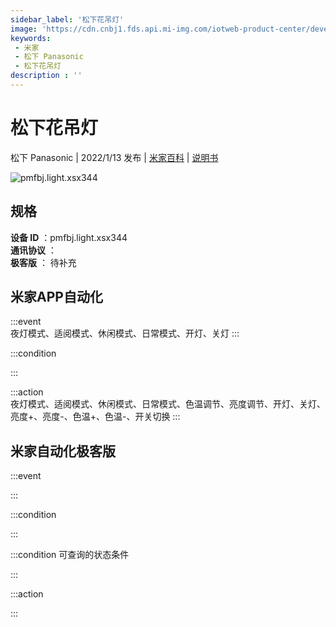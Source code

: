 ```yaml
---
sidebar_label: '松下花吊灯'
image: 'https://cdn.cnbj1.fds.api.mi-img.com/iotweb-product-center/developer_1685081061492nJAi2KYY.png?GalaxyAccessKeyId=AKVGLQWBOVIRQ3XLEW&Expires=9223372036854775807&Signature=rVDtreRG8hvp4T/jNO0/BWmqGec='
keywords: 
 - 米家
 - 松下 Panasonic
 - 松下花吊灯
description : ''
---
```

# 松下花吊灯

松下 Panasonic | 2022/1/13 发布 | [米家百科](https://home.mi.com/webapp/content/baike/product/index.html?model=pmfbj.light.xsx344) | [说明书](https://home.mi.com/views/introduction.html?model=pmfbj.light.xsx344&region=cn)

![pmfbj.light.xsx344](https://cdn.cnbj1.fds.api.mi-img.com/iotweb-product-center/developer_1685081061492nJAi2KYY.png?GalaxyAccessKeyId=AKVGLQWBOVIRQ3XLEW&Expires=9223372036854775807&Signature=rVDtreRG8hvp4T/jNO0/BWmqGec=)

## 规格  
> 
**设备 ID** ：pmfbj.light.xsx344  
**通讯协议** ：  
**极客版**  ： 待补充 


## 米家APP自动化  

:::event  
夜灯模式、适阅模式、休闲模式、日常模式、开灯、关灯
:::

:::condition  

:::

:::action   
夜灯模式、适阅模式、休闲模式、日常模式、色温调节、亮度调节、开灯、关灯、亮度+、亮度-、色温+、色温-、开关切换
:::

## 米家自动化极客版  

:::event  

:::

:::condition  

:::

:::condition 可查询的状态条件  

:::

:::action  

:::

        

